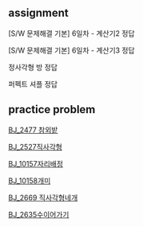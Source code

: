 
## assignment

[S/W 문제해결 기본] 6일차 - 계산기2 정답

[S/W 문제해결 기본] 6일차 - 계산기3 정답

정사각형 방 정답

퍼펙트 셔플 정답

## practice problem
[BJ_2477 참외밭](https://www.acmicpc.net/problem/2477)

[BJ_2527직사각형](https://www.acmicpc.net/problem/2527)

[BJ_10157자리배정](https://www.acmicpc.net/problem/10157)

[BJ_10158개미](https://www.acmicpc.net/problem/10158)

[BJ_2669 직사각형네개](https://www.acmicpc.net/problem/2669)

[BJ_2635수이어가기](https://www.acmicpc.net/problem/2635)

